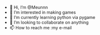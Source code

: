 - 👋 Hi, I’m @Meunnn
- 👀 I’m interested in making games
- 🌱 I’m currently learning python via pygame
- 💞️ I’m looking to collaborate on anything
- 📫 How to reach me :my e-mail

<!---
Meunnn/Meunnn is a ✨ special ✨ repository because its `README.md` (this file) appears on your GitHub profile.
You can click the Preview link to take a look at your changes.
--->
